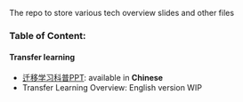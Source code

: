 The repo to store various tech overview slides and other files

### Table of Content:

 #### Transfer learning
- [迁移学习科普PPT](https://github.com/OXPHOS/SlidesRepo/blob/master/TransferLearning.pdf):
available in __Chinese__ 
- Transfer Learning Overview: English version WIP
